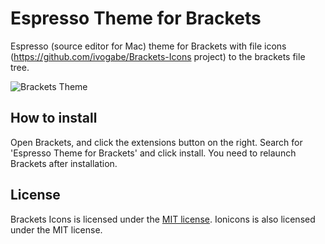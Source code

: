 Espresso Theme for Brackets
==============
Espresso (source editor for Mac) theme for Brackets with file icons (https://github.com/ivogabe/Brackets-Icons project) to the brackets file tree. 

![Brackets Theme](http://monosnap.com/image/lrPRSIzWtSolFEBWGgwf9UnSGhG81v.png "Brackets Mac Theme")

How to install
--------------
Open Brackets, and click the extensions button on the right. Search for 'Espresso Theme for Brackets' and click install. You need to relaunch Brackets after installation.

License
-------
Brackets Icons is licensed under the [MIT license](http://opensource.org/licenses/MIT). Ionicons is also licensed under the MIT license.